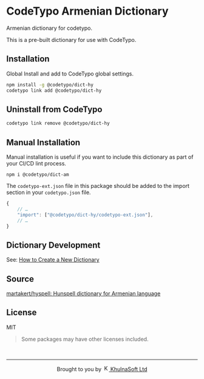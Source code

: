 # CodeTypo Armenian Dictionary

Armenian dictionary for codetypo.

This is a pre-built dictionary for use with CodeTypo.

## Installation

Global Install and add to CodeTypo global settings.

```sh
npm install -g @codetypo/dict-hy
codetypo link add @codetypo/dict-hy
```

## Uninstall from CodeTypo

```sh
codetypo link remove @codetypo/dict-hy
```

## Manual Installation

Manual installation is useful if you want to include this dictionary as part of your CI/CD lint process.

```
npm i @codetypo/dict-am
```

The `codetypo-ext.json` file in this package should be added to the import section in your `codetypo.json` file.

```javascript
{
    // …
    "import": ["@codetypo/dict-hy/codetypo-ext.json"],
    // …
}
```

## Dictionary Development

See: [How to Create a New Dictionary](https://github.com/khulnasoft/codetypo-dicts#how-to-create-a-new-dictionary)

## Source

[martakert/hyspell: Hunspell dictionary for Armenian language](https://github.com/martakert/hyspell)

## License

MIT

> Some packages may have other licenses included.

<!--
codetypo:words hyspell martakert
-->

<!--- @@inject: ../../static/footer.md --->

<br/>

---

<p align="center">
Brought to you by <a href="https://streetsidesoftware.com" title="KhulnaSoft Ltd">
<img width="16" alt="KhulnaSoft Ltd Logo" src="https://i.imgur.com/CyduuVY.png" /> KhulnaSoft Ltd
</a>
</p>

<!--- @@inject-end: ../../static/footer.md --->
